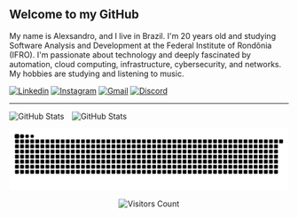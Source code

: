 ## Welcome to my GitHub

  My name is Alexsandro, and I live in Brazil. I'm 20 years old and studying Software Analysis and Development at the Federal Institute of Rondônia (IFRO). I'm passionate about technology and deeply fascinated by automation, cloud computing, infrastructure, cybersecurity, and networks. My hobbies are studying and listening to music.

[![Linkedin](https://img.shields.io/badge/LinkedIn-0077B5?style=for-the-badge&logo=linkedin&logoColor=white)](https://www.linkedin.com/in/alexsandro-ocanha-rodrigues-77149a35b/)
[![Instagram](https://img.shields.io/badge/Instagram-E4405F?style=for-the-badge&logo=instagram&logoColor=white)](https://www.instagram.com/alexsandro.pcap/)
[![Gmail](https://img.shields.io/badge/Gmail-D14836?style=for-the-badge&logo=gmail&logoColor=white)](mailto:alexsandroocanha@gmail.com)
[![Discord](https://img.shields.io/badge/Discord-7289DA?style=for-the-badge&logo=discord&logoColor=white)](https://discord.com/users/alfacee.xps)



---


<div>


  
  <img
      aling="left"
      alt="GitHub Stats"
      height="200px"
      style="padding-right: 10px;"
      src="https://github-readme-stats.vercel.app/api?username=alexsandroocanha&show_icons=true&theme=radical"
  />
  <img
      aling="left"
      alt="GitHub Stats"
      height="190px"
      style="padding-right: 10px;"
      src="https://github-readme-stats.vercel.app/api/top-langs/?username=alexsandroocanha&size_weight=0.5&count_weight=0.5&theme=radical"
  />

  
</div>

<p align="center">
  <img src="https://raw.githubusercontent.com/alexsandroocanha/alexsandroocanha/output/snake.svg" alt="Snake animation" />
</p>
 
<div align="center">
  <img src="https://komarev.com/ghpvc/?username=alexsandroocanha&color=blue" 
       alt="Visitors Count" 
       width="200" />
</div>


